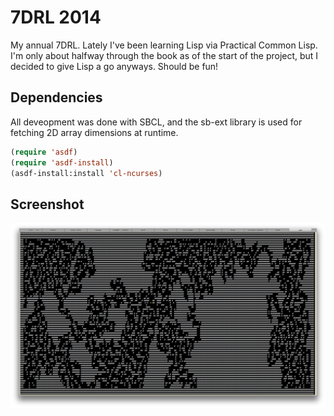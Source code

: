7DRL 2014
=========

My annual 7DRL. Lately I've been learning Lisp via Practical Common Lisp.
I'm only about halfway through the book as of the start of the project, but I
decided to give Lisp a go anyways. Should be fun!

Dependencies
------------
All deveopment was done with SBCL, and the sb-ext library is used for fetching 2D array dimensions at runtime.

```lisp
(require 'asdf)
(require 'asdf-install)
(asdf-install:install 'cl-ncurses)
```

Screenshot
----------
![ScreenShot](/Screenshot%20(Day%206).png)
